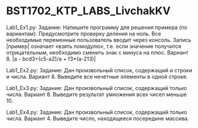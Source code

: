 # BST1702_KTP_LABS_LivchakKV
Lab1_Ex1.py:
  Задание:
    Напишите программу для решения примера (по вариантам).
    Предусмотрите проверку деления на ноль. 
    Все необходимые переменные пользователь вводит через консоль. 
    Запись |пример| означает «взять помодулю», т.е. если значение получится отрицательным, необходимо сменить знак с минуса на плюс.
    Вариант 8. |a - b*c*d3+(c5-a2)/a + f3*(a-213)|

Lab1_Ex2.py:
  Задание:
    Дан произвольный список, содержащий и строки и числа.
    Вариант 8. Выведите все нечетные элементы в одной строке.
  
Lab1_Ex3.py:
  Задание:
    Дан произвольный список, содержащий только числа.
    Вариант 8. Выведите результат умножения всех чисел меньше 10.
          
Lab1_Ex4.py:
  Задание:
    Дан произвольный список, содержащий только числа.
    Вариант 4. Выведите число, находящееся посередине массива.
    
